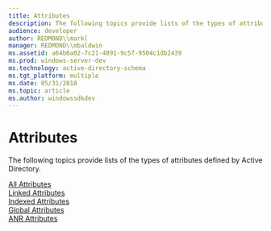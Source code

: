 ```yaml
---
title: Attributes
description: The following topics provide lists of the types of attributes defined by Active Directory.
audience: developer
author: REDMOND\\markl
manager: REDMOND\\mbaldwin
ms.assetid: a64b6a02-7c21-4891-9c5f-9504c1db2439
ms.prod: windows-server-dev
ms.technology: active-directory-schema
ms.tgt_platform: multiple
ms.date: 05/31/2018
ms.topic: article
ms.author: windowssdkdev
---
```


# Attributes

The following topics provide lists of the types of attributes defined by Active Directory.

<dl>

[All Attributes](attributes-all.md)  
[Linked Attributes](attributes-linked.md)  
[Indexed Attributes](attributes-indexed.md)  
[Global Attributes](attributes-global.md)  
[ANR Attributes](attributes-anr.md)  
</dl>

 

 




